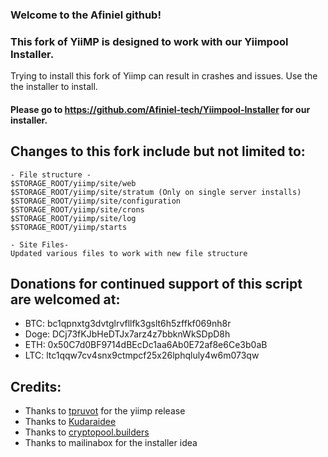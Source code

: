 ### Welcome to the Afiniel github!
### This fork of YiiMP is designed to work with our Yiimpool Installer.
Trying to install this fork of Yiimp can result in crashes and issues. Use the the installer to install.

#### Please go to https://github.com/Afiniel-tech/Yiimpool-Installer for our installer.

## Changes to this fork include but not limited to:

```
- File structure -
$STORAGE_ROOT/yiimp/site/web
$STORAGE_ROOT/yiimp/site/stratum (Only on single server installs)
$STORAGE_ROOT/yiimp/site/configuration
$STORAGE_ROOT/yiimp/site/crons
$STORAGE_ROOT/yiimp/site/log
$STORAGE_ROOT/yiimp/starts

- Site Files-
Updated various files to work with new file structure
```


## Donations for continued support of this script are welcomed at:
* BTC:  bc1qpnxtg3dvtglrvfllfk3gslt6h5zffkf069nh8r
* Doge: DCj73fKJbHeDTJx7arz4z7bbknWkSDpD8h
* ETH:  0x50C7d0BF9714dBEcDc1aa6Ab0E72af8e6Ce3b0aB
* LTC:  ltc1qqw7cv4snx9ctmpcf25x26lphqluly4w6m073qw

## Credits:

* Thanks to [tpruvot](https://github.com/tpruvot/yiimp) for the yiimp release
* Thanks to [Kudaraidee](https://github.com/Kudaraidee)
* Thanks to [cryptopool.builders](https://github.com/cryptopool-builders)
* Thanks to mailinabox for the installer idea
